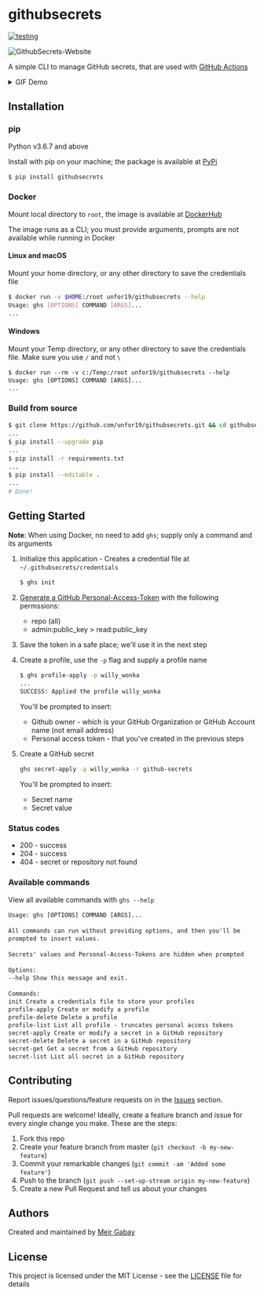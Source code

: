 # githubsecrets

[![testing](https://github.com/unfor19/githubsecrets/workflows/testing/badge.svg)](https://github.com/unfor19/githubsecrets/actions?query=workflow%3Atesting)

![GithubSecrets-Website](https://githubsecrets.s3-eu-west-1.amazonaws.com/githubsecrets-website-gradient.png)

A simple CLI to manage GitHub secrets, that are used with [GitHub Actions](https://github.com/features/actions)

<details><summary>
GIF Demo
</summary>
 
![Usage-Example](./assets/github-secrets-usage.gif)

</details>

## Installation

### pip

Python v3.6.7 and above

Install with pip on your machine; the package is available at [PyPi](https://pypi.org/project/githubsecrets/)

```bash
$ pip install githubsecrets
```

### Docker

Mount local directory to `root`, the image is available at [DockerHub](https://hub.docker.com/r/unfor19/githubsecrets)

The image runs as a CLI; you must provide arguments, prompts are not available while running in Docker

#### Linux and macOS

Mount your home directory, or any other directory to save the credentials file

```bash
$ docker run -v $HOME:/root unfor19/githubsecrets --help
Usage: ghs [OPTIONS] COMMAND [ARGS]...
...
```

#### Windows

Mount your Temp directory, or any other directory to save the credentials file. Make sure you use `/` and not `\`

```
$ docker run --rm -v c:/Temp:/root unfor19/githubsecrets --help
Usage: ghs [OPTIONS] COMMAND [ARGS]...
...
```

### Build from source

```bash
$ git clone https://github.com/unfor19/githubsecrets.git && cd githubsecrets
...
$ pip install --upgrade pip
...
$ pip install -r requirements.txt
...
$ pip install --editable .
...
# Done!
```

## Getting Started

**Note**: When using Docker, no need to add `ghs`; supply only a command and its arguments

1. Initialize this application - Creates a credential file at `~/.githubsecrets/credentials`

   ```bash
   $ ghs init
   ```

1. [Generate a GitHub Personal-Access-Token](https://github.com/settings/tokens) with the following permssions:

   - repo (all)
   - admin:public_key > read:public_key

1. Save the token in a safe place; we'll use it in the next step

1. Create a profile, use the `-p` flag and supply a profile name

   ```bash
   $ ghs profile-apply -p willy_wonka
   ...
   SUCCESS: Applied the profile willy_wonka
   ```

   You'll be prompted to insert:

   - Github owner - which is your GitHub Organization or GitHub Account name (not email address)
   - Personal access token - that you've created in the previous steps

1. Create a GitHub secret

   ```bash
   ghs secret-apply -p willy_wonka -r github-secrets
   ```

   You'll be prompted to insert:

   - Secret name
   - Secret value

### Status codes

- 200 - success
- 204 - success
- 404 - secret or repository not found

### Available commands

View all available commands with `ghs --help`

```
Usage: ghs [OPTIONS] COMMAND [ARGS]...

All commands can run without providing options, and then you'll be
prompted to insert values.

Secrets' values and Personal-Access-Tokens are hidden when prompted

Options:
--help Show this message and exit.

Commands:
init Create a credentials file to store your profiles
profile-apply Create or modify a profile
profile-delete Delete a profile
profile-list List all profile - truncates personal access tokens
secret-apply Create or modify a secret in a GitHub repository
secret-delete Delete a secret in a GitHub repository
secret-get Get a secret from a GitHub repository
secret-list List all secret in a GitHub repository
```

## Contributing

Report issues/questions/feature requests on in the [Issues](https://github.com/unfor19/githubsecrets/issues) section.

Pull requests are welcome! Ideally, create a feature branch and issue for every single change you make. These are the steps:

1. Fork this repo
2. Create your feature branch from master (`git checkout -b my-new-feature`)
3. Commit your remarkable changes (`git commit -am 'Added some feature'`)
4. Push to the branch (`git push --set-up-stream origin my-new-feature`)
5. Create a new Pull Request and tell us about your changes

## Authors

Created and maintained by [Meir Gabay](https://github.com/unfor19)

## License

This project is licensed under the MIT License - see the [LICENSE](https://github.com/unfor19/githubsecrets/blob/master/LICENSE) file for details
